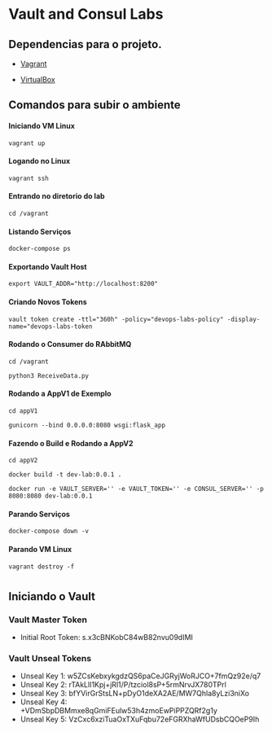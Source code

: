 # Vault and Consul Labs

## Dependencias para o projeto.


- [Vagrant](https://www.vagrantup.com/downloads)

- [VirtualBox](https://www.virtualbox.org/wiki/Downloads)

## Comandos para subir o ambiente

#### Iniciando VM Linux
```
vagrant up
```

#### Logando no Linux
```
vagrant ssh
```

#### Entrando no diretorio do lab
```
cd /vagrant
```

#### Listando Serviços
```
docker-compose ps
```

#### Exportando Vault Host
```
export VAULT_ADDR="http://localhost:8200"
```

#### Criando Novos Tokens

```
vault token create -ttl="360h" -policy="devops-labs-policy" -display-name="devops-labs-token
```

#### Rodando o Consumer do RAbbitMQ
```
cd /vagrant

python3 ReceiveData.py
```

#### Rodando a AppV1 de Exemplo
```
cd appV1

gunicorn --bind 0.0.0.0:8080 wsgi:flask_app
```

#### Fazendo o Build e Rodando a AppV2
```
cd appV2

docker build -t dev-lab:0.0.1 .

docker run -e VAULT_SERVER='' -e VAULT_TOKEN='' -e CONSUL_SERVER='' -p 8080:8080 dev-lab:0.0.1
```

#### Parando Serviços
```
docker-compose down -v
```

#### Parando VM Linux
```
vagrant destroy -f
```

#

## Iniciando o Vault

### Vault Master Token
* Initial Root Token: s.x3cBNKobC84wB82nvu09dIMI

### Vault Unseal Tokens
* Unseal Key 1: w5ZCsKebxykgdzQS6paCeJGRyjWoRJCO+7fmQz92e/q7
* Unseal Key 2: rTAkLlI1Kpj+jRl1/P/tzciol8sP+5rmNrvJX780TPrl
* Unseal Key 3: bfYVirGrStsLN+pDyO1deXA2AE/MW7Qhla8yLzi3niXo
* Unseal Key 4: +VDmSbpDBMmxe8qGmiFEulw53h4zmoEwPiPPZQRf2g1y
* Unseal Key 5: VzCxc6xziTuaOxTXuFqbu72eFGRXhaWfUDsbCQOeP9Ih
